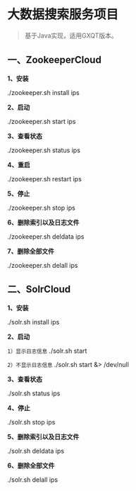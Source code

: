 
# 大数据搜索服务项目

> 基于Java实现，适用GXQT版本。

## 一、ZookeeperCloud

**1、安装**

./zookeeper.sh install ips

**2、启动**

./zookeeper.sh start ips

**3、查看状态**

./zookeeper.sh status ips

**4、重启**

./zookeeper.sh restart ips

**5、停止**

./zookeeper.sh stop ips

**6、删除索引以及日志文件**

./zookeeper.sh deldata ips

**7、删除全部文件**

./zookeeper.sh delall ips


## 二、SolrCloud

**1、安装**

./solr.sh install ips

**2、启动**

`1）显示日志信息`
./solr.sh start

`2）不显示日志信息`
./solr.sh start &> /dev/null

**3、查看状态**

./solr.sh status ips

**4、停止**

./solr.sh stop ips

**5、删除索引以及日志文件**

./solr.sh deldata ips

**6、删除全部文件**

./solr.sh delall ips


